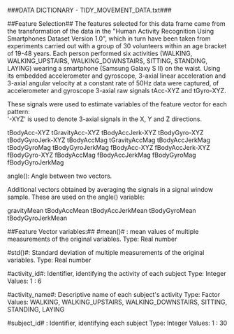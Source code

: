 ###DATA DICTIONARY - TIDY_MOVEMENT_DATA.txt###

##Feature Selection##
The features selected for this data frame came from the transformation of the data in the "Human Activity Recognition Using Smartphones Dataset Version 1.0", which in turn have been taken from experiments carried out with a group of 30 volunteers within an age bracket of 19-48 years. Each person performed six activities (WALKING, WALKING_UPSTAIRS, WALKING_DOWNSTAIRS, SITTING, STANDING, LAYING) wearing a smartphone (Samsung Galaxy S II) on the waist. Using its embedded accelerometer and gyroscope, 3-axial linear acceleration and 3-axial angular velocity at a constant rate of 50Hz data were captured, of accelerometer and gyroscope 3-axial raw signals tAcc-XYZ and tGyro-XYZ.<br />

These signals were used to estimate variables of the feature vector for each pattern:<br />
'-XYZ' is used to denote 3-axial signals in the X, Y and Z directions.<br />

tBodyAcc-XYZ tGravityAcc-XYZ tBodyAccJerk-XYZ tBodyGyro-XYZ tBodyGyroJerk-XYZ tBodyAccMag tGravityAccMag tBodyAccJerkMag tBodyGyroMag tBodyGyroJerkMag fBodyAcc-XYZ fBodyAccJerk-XYZ fBodyGyro-XYZ fBodyAccMag fBodyAccJerkMag fBodyGyroMag fBodyGyroJerkMag<br />

angle(): Angle between two vectors.<br />

Additional vectors obtained by averaging the signals in a signal window sample. These are used on the angle() variable:<br />

gravityMean tBodyAccMean tBodyAccJerkMean tBodyGyroMean tBodyGyroJerkMean<br />

##Feature Vector variables:##
#mean()# : mean values of multiple measurements of the original variables. Type: Real number<br />

#std()#: Standard deviation of multiple measurements of the original variables. Type: Real number<br />

#activity_id#: Identifier, identifying the activity of each subject Type: Integer Values: 1 : 6<br />

#activity_name#: Descriptive name of each subject's activity Type: Factor Values: WALKING, WALKING_UPSTAIRS, WALKING_DOWNSTAIRS, SITTING, STANDING, LAYING<br />

#subject_id# : Identifier, identifying each subject Type: Integer Values: 1 : 30<br />